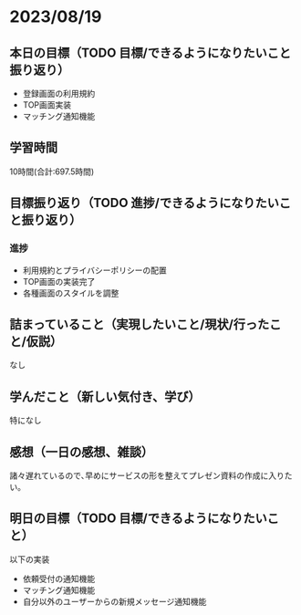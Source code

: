 # 2023/08/19
## 本日の目標（TODO 目標/できるようになりたいこと振り返り）
- 登録画面の利用規約
- TOP画面実装
- マッチング通知機能
## 学習時間
10時間(合計:697.5時間)
## 目標振り返り（TODO 進捗/できるようになりたいこと振り返り）
### 進捗
- 利用規約とプライバシーポリシーの配置
- TOP画面の実装完了
- 各種画面のスタイルを調整
## 詰まっていること（実現したいこと/現状/行ったこと/仮説）
なし
## 学んだこと（新しい気付き、学び）
特になし
## 感想（一日の感想、雑談）
諸々遅れているので､早めにサービスの形を整えてプレゼン資料の作成に入りたい｡
## 明日の目標（TODO 目標/できるようになりたいこと）
以下の実装
- 依頼受付の通知機能
- マッチング通知機能
- 自分以外のユーザーからの新規メッセージ通知機能